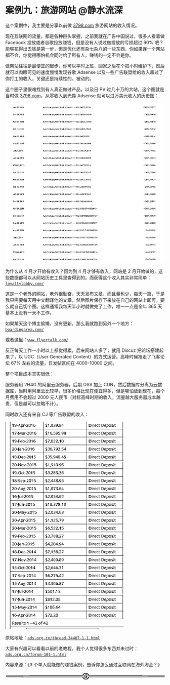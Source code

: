 # 案例九：旅游网站 @静水流深

这个案例中，我主要是分享以前做 [3798.com](http://3798.com/) 旅游网站的收入情况。

现在互联网的流量，都是各种巨头掌握，之前我就在广告中国说过，很多人看着做 Facebook 投放或者谷歌投放赚钱，但是没有人说过做投放的亏损超过 90% 吧？能够花得出去钱是第一步，但是优化还有杂七杂八的一些东西，你如果连一个网站都不会，你觉得哪怕机会同时给了所有人，赚钱的一定不会是你。

做网站往往是最便宜的起步，你可以平时上班，回家之后花个把小时维护下，然后就可以肉眼可见的速度慢慢发现谷歌 Adsense 以及一些广告联盟给的收入超过了你打工的收入，关键还是持续性的、被动的。

这个圈子里很难找到有人真正做过产品，以及日 PV 过几十万的大站，这个图就是当时做 [3798.com](http://3798.com/)，从零收入到光靠 Adsense 就可以过万美元收入的历史图：

![](img/d9c8dc377589a3db9c13d70ad8fe22d0.png)

为什么从 4 月才开始有收入？因为到 4 月才够有收入，网站是 2 月开始做的，这些数据都可以从网站历史工具里查得到的。而获得这个收入其实非常简单：[`loyaltylobby.com/`](https://loyaltylobby.com/)

这是一个老外的网站，老外很勤奋，天天发布文章，而且量也少，每天一篇，于是我只需要每天用中文翻译他的文章，然后图片保存下来放在自己的网站上即可，要么就自己切个图。这样通常我每天半小时就做完了工作，唯一一点是全年 365 天基本上没有一天不工作。

如果某天这个博主偷懒，没有更新，那么我就跑到另外一个地方：[`boardingarea.com/`](https://boardingarea.com/)

或者这里：[`www.flyertalk.com/`](https://www.flyertalk.com/)

反正每天工作一小时以上都觉得累，后来网站人多了，就用 Discuz 把论坛搭建起来了，以 UGC（User Generated Content）的方式运营。高峰时候抢走了飞客论坛 67% 左右的流量，日发帖区间在 4000-10000 之间。

整个项目成本其实很低：

服务器用 2H4G 的阿里云服务器，后期 OSS 加上 CDN，然后数据库分离为云数据库，当时用阿里云比较早，很多价格比现在便宜得多，但是哪怕放到现在，每个月费用不会超过 2000 元人民币（对标高峰时期的收入，流量越大服务器成本越贵，但是越可以忽略不计）。

同时收入还有来自 CJ 等广告联盟的收入：

![](img/562e1a833a9f5f0c9dad0b29b009693a.png)

原帖地址：[`ads.org.cn/thread-34407-1-1.html`](https://ads.org.cn/thread-34407-1-1.html)

大家有兴趣可以看看以前的老教程，我个人觉得很多东西并未过时：[`ads.org.cn/forum-101-1.html`](https://ads.org.cn/forum-101-1.html)

内容来源：《3 个单人就能做的赚钱案例，告诉你怎么通过互联网在海外淘金？》

![](img/d3dc15a615db58a3c5ef15184454d4ab.png)